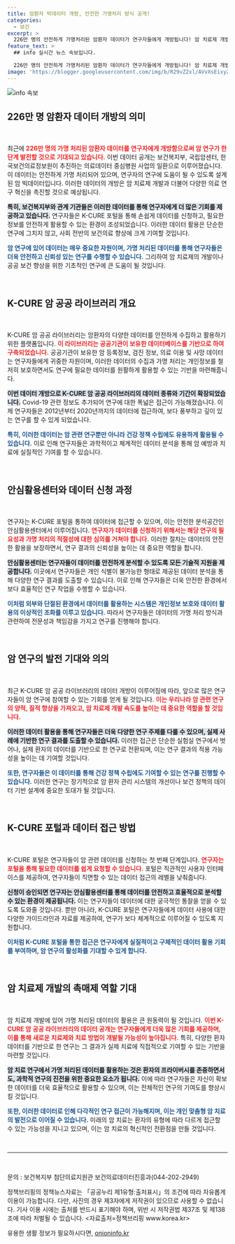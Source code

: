 ```yaml
---
title: 암환자 빅데이터 개방, 안전한 가명처리 방식 공개!
categories:
  - 보건
excerpt: >
  226만 명의 안전하게 가명처리된 암환자 데이터가 연구자들에게 개방됩니다! 암 치료제 개발을 가속화할 혁신적인 기회가 열리면서, 보건의료 연구가 새롭게 진화할 전망입니다. 클릭하여 자세히 알아보세요!
feature_text: >
  ## info 실시간 뉴스 속보입니다.

  226만 명의 안전하게 가명처리된 암환자 데이터가 연구자들에게 개방됩니다! 암 치료제 개발을 가속화할 혁신적인 기회가 열리면서, 보건의료 연구가 새롭게 진화할 전망입니다. 클릭하여 자세히 알아보세요!
image: 'https://blogger.googleusercontent.com/img/b/R29vZ2xl/AVvXsEixyZcFfHzMRdzZMjFBmAUKJYCLCGyLL1o632UiGVXcaFdKo_bkvkuCioo0uUKlGfBVcT3P84aROyZIXSBEx3Aw5nCQ3pTgDom1WDC4m8eifvWiAmWEEVb4x6G_l8C0QH225ldMjyaFvpxGEBGNO37VmDTDMHGhJPq73UglMfDca1-0aw/s1600/blogspot.png'
---
```


<p><img src="https://blogger.googleusercontent.com/img/b/R29vZ2xl/AVvXsEixyZcFfHzMRdzZMjFBmAUKJYCLCGyLL1o632UiGVXcaFdKo_bkvkuCioo0uUKlGfBVcT3P84aROyZIXSBEx3Aw5nCQ3pTgDom1WDC4m8eifvWiAmWEEVb4x6G_l8C0QH225ldMjyaFvpxGEBGNO37VmDTDMHGhJPq73UglMfDca1-0aw/s1600/blogspot.png" alt="info 속보" /></p>

<h2 data-ke-size="size26">226만 명 암환자 데이터 개방의 의미</h2>

<p data-ke-size="size16">&nbsp;</p>

<p>최근에 <b><span style="color: #ee2323;">226만 명의 가명 처리된 암환자 데이터를 연구자에게 개방함으로써 암 연구가 한 단계 발전할 것으로 기대되고 있습니다.</span></b> 이번 데이터 공개는 보건복지부, 국립암센터, 한국보건의료정보원이 추진하는 의료데이터 중심병원 사업의 일환으로 이루어졌습니다. 이 데이터는 안전하게 가명 처리되어 있으며, 연구자의 연구에 도움이 될 수 있도록 설계된 암 빅데이터입니다. 이러한 데이터의 개방은 암 치료제 개발과 더불어 다양한 의료 연구 혁신을 촉진할 것으로 예상됩니다.</p>

<p><b><span style="background-color: #21538527;">특히, 보건복지부와 관계 기관들은 이러한 데이터를 통해 연구자에게 더 많은 기회를 제공하고 있습니다.</span></b> 연구자들은 K-CURE 포털을 통해 손쉽게 데이터를 신청하고, 필요한 정보를 안전하게 활용할 수 있는 환경이 조성되었습니다. 이러한 데이터 활용은 단순한 연구에 그치지 않고, 사회 전반의 보건의료 향상에 크게 기여할 것입니다.</p>

<p><b><span style="color: #1a5490;">암 연구에 있어 데이터는 매우 중요한 자원이며, 가명 처리된 데이터를 통해 연구자들은 더욱 안전하고 신뢰성 있는 연구를 수행할 수 있습니다.</span></b> 그리하여 암 치료제의 개발이나 공공 보건 향상을 위한 기초적인 연구에 큰 도움이 될 것입니다.</p>

<p data-ke-size="size16">&nbsp;</p>

<h2 data-ke-size="size26">K-CURE 암 공공 라이브러리 개요</h2>

<p data-ke-size="size16">&nbsp;</p>

<p>K-CURE 암 공공 라이브러리는 암환자의 다양한 데이터를 안전하게 수집하고 활용하기 위한 플랫폼입니다. <b><span style="color: #ee2323;">이 라이브러리는 공공기관이 보유한 데이터베이스를 기반으로 하여 구축되었습니다.</span></b> 공공기관이 보유한 암 등록정보, 검진 정보, 의료 이용 및 사망 데이터는 연구자들에게 귀중한 자원이며, 이러한 데이터의 수집과 가명 처리는 개인정보를 철저히 보호하면서도 연구에 필요한 데이터를 원활하게 활용할 수 있는 기반을 마련해줍니다.</p>

<p><b><span style="background-color: #21538527;">이번 데이터 개방으로 K-CURE 암 공공 라이브러리의 데이터 종류와 기간이 확장되었습니다.</span></b> Covid-19 관련 정보도 추가되어 연구에 대한 폭넓은 접근이 가능해졌습니다. 이제 연구자들은 2012년부터 2020년까지의 데이터에 접근하여, 보다 풍부하고 깊이 있는 연구를 할 수 있게 되었습니다.</p>

<p><b><span style="color: #1a5490;">특히, 이러한 데이터는 암 관련 연구뿐만 아니라 건강 정책 수립에도 유용하게 활용될 수 있습니다.</span></b> 이로 인해 연구자들은 과학적이고 체계적인 데이터 분석을 통해 암 예방과 치료에 실질적인 기여를 할 수 있습니다.</p>

<p data-ke-size="size16">&nbsp;</p>

<h2 data-ke-size="size26">안심활용센터와 데이터 신청 과정</h2>

<p data-ke-size="size16">&nbsp;</p>

<p>연구자는 K-CURE 포털을 통하여 데이터에 접근할 수 있으며, 이는 안전한 분석공간인 안심활용센터에서 이루어집니다. <b><span style="color: #ee2323;">연구자가 데이터를 신청하기 위해서는 해당 연구의 필요성과 가명 처리의 적절성에 대한 심의를 거쳐야 합니다.</span></b> 이러한 절차는 데이터의 안전한 활용을 보장하면서, 연구 결과의 신뢰성을 높이는 데 중요한 역할을 합니다.</p>

<p><b><span style="background-color: #21538527;">안심활용센터는 연구자들이 데이터를 안전하게 분석할 수 있도록 모든 기술적 지원을 제공합니다.</span></b> 이곳에서 연구자들은 개인 식별이 불가능한 형태로 제공된 데이터 분석을 통해 다양한 연구 결과를 도출할 수 있습니다. 이로 인해 연구자들은 더욱 안전한 환경에서 보다 효율적인 연구 작업을 수행할 수 있습니다.</p>

<p><b><span style="color: #1a5490;">이처럼 외부와 단절된 환경에서 데이터를 활용하는 시스템은 개인정보 보호와 데이터 활용의 이상적인 조화를 이루고 있습니다.</span></b> 따라서 연구자들은 데이터의 가명 처리 방식과 관련하여 전문성과 책임감을 가지고 연구를 진행해야 합니다.</p>

<p data-ke-size="size16">&nbsp;</p>

<h2 data-ke-size="size26">암 연구의 발전 기대와 의의</h2>

<p data-ke-size="size16">&nbsp;</p>

<p>최근 K-CURE 암 공공 라이브러리의 데이터 개방이 이루어짐에 따라, 앞으로 많은 연구자들이 암 연구에 참여할 수 있는 기회를 얻게 될 것입니다. <b><span style="color: #ee2323;">이는 우리나라 암 관련 연구의 양적, 질적 향상을 가져오고, 암 치료제 개발 속도를 높이는 데 중요한 역할을 할 것입니다.</span></b></p>

<p><b><span style="background-color: #21538527;">이러한 데이터 활용을 통해 연구자들은 더욱 다양한 연구 주제를 다룰 수 있으며, 실제 사례에 기반한 연구 결과를 도출할 수 있습니다.</span></b> 이러한 접근은 단순한 실험실 연구에서 벗어나, 실제 환자의 데이터를 기반으로 한 연구로 전환되며, 이는 연구 결과의 적용 가능성을 높이는 데 기여할 것입니다.</p>

<p><b><span style="color: #1a5490;">또한, 연구자들은 이 데이터를 통해 건강 정책 수립에도 기여할 수 있는 연구를 진행할 수 있습니다.</span></b> 이러한 연구는 장기적으로 암 환자 관리 시스템의 개선이나 보건 정책의 데이터 기반 설계에 중요한 토대가 될 것입니다.</p>

<p data-ke-size="size16">&nbsp;</p>

<h2 data-ke-size="size26">K-CURE 포털과 데이터 접근 방법</h2>

<p data-ke-size="size16">&nbsp;</p>

<p>K-CURE 포털은 연구자들이 암 관련 데이터를 신청하는 첫 번째 단계입니다. <b><span style="color: #ee2323;">연구자는 포털을 통해 필요한 데이터를 쉽게 요청할 수 있습니다.</span></b> 포털은 직관적인 사용자 인터페이스를 제공하여, 연구자들이 직면할 수 있는 데이터 접근의 레벨을 낮춰줍니다.</p>

<p><b><span style="background-color: #21538527;">신청이 승인되면 연구자는 안심활용센터를 통해 데이터를 안전하고 효율적으로 분석할 수 있는 환경이 제공됩니다.</span></b> 이는 연구자들이 데이터에 대한 궁극적인 통찰을 얻을 수 있도록 도와줄 것입니다. 뿐만 아니라, K-CURE 포털은 연구자들에게 데이터 사용에 대한 다양한 가이드라인과 자료를 제공하여, 연구가 보다 체계적으로 이루어질 수 있도록 지원합니다.</p>

<p><b><span style="color: #1a5490;">이처럼 K-CURE 포털을 통한 접근은 연구자에게 실질적이고 구체적인 데이터 활용 기회를 부여하며, 암 연구의 활성화를 기대할 수 있게 합니다.</span></b></p>

<p data-ke-size="size16">&nbsp;</p>

<h2 data-ke-size="size26">암 치료제 개발의 촉매제 역할 기대</h2>

<p data-ke-size="size16">&nbsp;</p>

<p>암 치료제 개발에 있어 가명 처리된 데이터의 활용은 큰 원동력이 될 것입니다. <b><span style="color: #ee2323;">이번 K-CURE 암 공공 라이브러리의 데이터 공개는 연구자들에게 더욱 많은 기회를 제공하며, 이를 통해 새로운 치료제와 치료 방법이 개발될 가능성이 높아집니다.</span></b> 특히, 다양한 환자 데이터를 기반으로 한 연구는 그 결과가 실제 치료에 직접적으로 기여할 수 있는 기반을 마련할 것입니다.</p>

<p><b><span style="background-color: #21538527;">암 치료 연구에서 가명 처리된 데이터를 활용하는 것은 환자의 프라이버시를 존중하면서도, 과학적 연구의 진전을 위한 중요한 요소가 됩니다.</span></b> 이에 따라 연구자들은 자신이 확보한 데이터를 더욱 효율적으로 활용할 수 있으며, 이는 전체적인 연구의 기여도를 향상시킬 것입니다.</p>

<p><b><span style="color: #1a5490;">또한, 이러한 데이터로 인해 다각적인 연구 접근이 가능해지며, 이는 개인 맞춤형 암 치료의 발전으로 이어질 수 있습니다.</span></b> 미래의 암 치료는 환자의 유형에 따라 다르게 접근할 수 있는 가능성을 지니고 있으며, 이는 암 치료의 혁신적인 전환점을 만들 것입니다.</p>

<p data-ke-size="size16">&nbsp;</p>

<hr>

<p data-ke-size="size16">&nbsp;</p>

<p data-ke-size="size16">문의 : 보건복지부 첨단의료지원관 보건의료데이터진흥과(044-202-2949)</p>

<p data-ke-size="size16">정책브리핑의 정책뉴스자료는 「공공누리 제1유형:출처표시」의 조건에 따라 자유롭게 이용이 가능합니다. 다만, 사진의 경우 제3자에게 저작권이 있으므로 사용할 수 없습니다. 기사 이용 시에는 출처를 반드시 표기해야 하며, 위반 시 저작권법 제37조 및 제138조에 따라 처벌될 수 있습니다. <자료출처=정책브리핑 www.korea.kr></p>
유용한 생활 정보가 필요하시다면, <a href="https://onioninfo.kr" rel="dofollow">onioninfo.kr</a>


